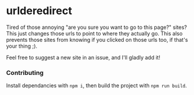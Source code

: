 # urlderedirect

Tired of those annoying "are you sure you want to go to this page?" sites? This just changes those urls to point to where they actually go. This also prevents those sites from knowing if you clicked on those urls too, if that's your thing ;). 

Feel free to suggest a new site in an issue, and I'll gladly add it!

<!--

Things to look at:
 - https://github.com/Smile4ever/Neat-URL
 - https://github.com/TheCaduceus/Link-Bypasser/blob/main/Link_Pass.ipynb

-->

### Contributing

Install dependancies with `npm i`, then build the project with `npm run build`.